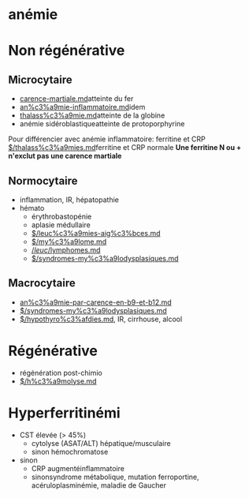 # anémie


# Non régénérative

## Microcytaire

- [carence-martiale.md](#carence-martialemd)atteinte du fer
- [an%c3%a9mie-inflammatoire.md](#anc3a9mie-inflammatoiremd)idem
- [thalass%c3%a9mie.md](#thalassc3a9miemd)atteinte de la globine
- anémie sidéroblastiqueatteinte de protoporphyrine

Pour différencier avec anémie inflammatoire: ferritine et CRP
[$/thalass%c3%a9mies.md](#thalassc3a9miesmd)ferritine et CRP normale
**Une ferritine N ou + n'exclut pas une carence martiale** 




## Normocytaire

- inflammation, IR, hépatopathie
- hémato
    - érythrobastopénie
    - aplasie médullaire
    - [$/leuc%c3%a9mies-aig%c3%bces.md](#leucc3a9mies-aigc3bcesmd)
    - [$/my%c3%a9lome.md](#myc3a9lomemd)
    - [$/leuc%c3%a9mie-lympho%c3%afde-chronique.md](#leucc3a9mie-lymphoc3afde-chroniquemd) ou [$/lymphomes.md](#lymphomesmd)
    - [$/syndromes-my%c3%a9lodysplasiques.md](#syndromes-myc3a9lodysplasiquesmd)

## Macrocytaire

- [an%c3%a9mie-par-carence-en-b9-et-b12.md](#anc3a9mie-par-carence-en-b9-et-b12md)
- [$/syndromes-my%c3%a9lodysplasiques.md](#syndromes-myc3a9lodysplasiquesmd)
- [$/hypothyro%c3%afdies.md](#hypothyroc3afdiesmd), IR, cirrhouse, alcool


# Régénérative

- régénération post-chimio
- [$/h%c3%a9molyse.md](#hc3a9molysemd)


# Hyperferritinémi


- CST élevée (> 45%) 
    - cytolyse (ASAT/ALT) hépatique/musculaire 
    - sinon hémochromatose 
- sinon 
    - CRP augmentéinflammatoire 
    - sinonsyndrome métabolique, mutation ferroportine, acéruloplasminémie, maladie de Gaucher 

